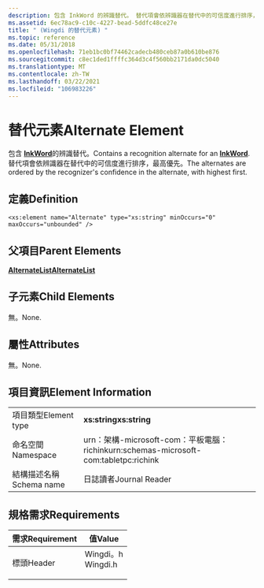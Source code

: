 ```yaml
---
description: 包含 InkWord 的辨識替代。 替代項會依辨識器在替代中的可信度進行排序，最高優先。
ms.assetid: 6ec78ac9-c10c-4227-bead-5ddfc48ce27e
title: " (Wingdi 的替代元素) "
ms.topic: reference
ms.date: 05/31/2018
ms.openlocfilehash: 71eb1bc0bf74462cadecb480ceb87a0b610be876
ms.sourcegitcommit: c8ec1ded1ffffc364d3c4f560bb2171da0dc5040
ms.translationtype: MT
ms.contentlocale: zh-TW
ms.lasthandoff: 03/22/2021
ms.locfileid: "106983226"
---
```

# <a name="alternate-element"></a><span data-ttu-id="86633-104">替代元素</span><span class="sxs-lookup"><span data-stu-id="86633-104">Alternate Element</span></span>

<span data-ttu-id="86633-105">包含 [**InkWord**](inkword-element.md)的辨識替代。</span><span class="sxs-lookup"><span data-stu-id="86633-105">Contains a recognition alternate for an [**InkWord**](inkword-element.md).</span></span> <span data-ttu-id="86633-106">替代項會依辨識器在替代中的可信度進行排序，最高優先。</span><span class="sxs-lookup"><span data-stu-id="86633-106">The alternates are ordered by the recognizer's confidence in the alternate, with highest first.</span></span>

## <a name="definition"></a><span data-ttu-id="86633-107">定義</span><span class="sxs-lookup"><span data-stu-id="86633-107">Definition</span></span>

``` syntax
<xs:element name="Alternate" type="xs:string" minOccurs="0" maxOccurs="unbounded" />
```

## <a name="parent-elements"></a><span data-ttu-id="86633-108">父項目</span><span class="sxs-lookup"><span data-stu-id="86633-108">Parent Elements</span></span>

[<span data-ttu-id="86633-109">**AlternateList**</span><span class="sxs-lookup"><span data-stu-id="86633-109">**AlternateList**</span></span>](alternatelist-element.md)

## <a name="child-elements"></a><span data-ttu-id="86633-110">子元素</span><span class="sxs-lookup"><span data-stu-id="86633-110">Child Elements</span></span>

<span data-ttu-id="86633-111">無。</span><span class="sxs-lookup"><span data-stu-id="86633-111">None.</span></span>

## <a name="attributes"></a><span data-ttu-id="86633-112">屬性</span><span class="sxs-lookup"><span data-stu-id="86633-112">Attributes</span></span>

<span data-ttu-id="86633-113">無。</span><span class="sxs-lookup"><span data-stu-id="86633-113">None.</span></span>

## <a name="element-information"></a><span data-ttu-id="86633-114">項目資訊</span><span class="sxs-lookup"><span data-stu-id="86633-114">Element Information</span></span>



|              |                                            |
|--------------|--------------------------------------------|
| <span data-ttu-id="86633-115">項目類型</span><span class="sxs-lookup"><span data-stu-id="86633-115">Element type</span></span> | <span data-ttu-id="86633-116">**xs:string**</span><span class="sxs-lookup"><span data-stu-id="86633-116">**xs:string**</span></span>                              |
| <span data-ttu-id="86633-117">命名空間</span><span class="sxs-lookup"><span data-stu-id="86633-117">Namespace</span></span>    | <span data-ttu-id="86633-118">urn：架構-microsoft-com：平板電腦： richink</span><span class="sxs-lookup"><span data-stu-id="86633-118">urn:schemas-microsoft-com:tabletpc:richink</span></span> |
| <span data-ttu-id="86633-119">結構描述名稱</span><span class="sxs-lookup"><span data-stu-id="86633-119">Schema name</span></span>  | <span data-ttu-id="86633-120">日誌讀者</span><span class="sxs-lookup"><span data-stu-id="86633-120">Journal Reader</span></span>                             |



 

## <a name="requirements"></a><span data-ttu-id="86633-121">規格需求</span><span class="sxs-lookup"><span data-stu-id="86633-121">Requirements</span></span>



| <span data-ttu-id="86633-122">需求</span><span class="sxs-lookup"><span data-stu-id="86633-122">Requirement</span></span> | <span data-ttu-id="86633-123">值</span><span class="sxs-lookup"><span data-stu-id="86633-123">Value</span></span> |
|-------------------|-------------------------------------------------------------------------------------|
| <span data-ttu-id="86633-124">標頭</span><span class="sxs-lookup"><span data-stu-id="86633-124">Header</span></span><br/> | <dl> <span data-ttu-id="86633-125"><dt>Wingdi。h</dt></span><span class="sxs-lookup"><span data-stu-id="86633-125"><dt>Wingdi.h</dt></span></span> </dl> |



 

 




